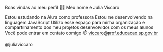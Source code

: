 Boas vindas ao meu perfil 💙💙
Meu nome é Julia Viccaro

Estou estudando na Alura como professora
Estou me desenvolvendo na linguagem JavaScript
Utilizo esse espaço para minha organização e compartilhamento dos meu projetos desenvolvidos com  os meus alunos
Você pode entrar em contato comigo 📫
viccaro@prof.educacao.sp.gov.br

@juliaviccaro

